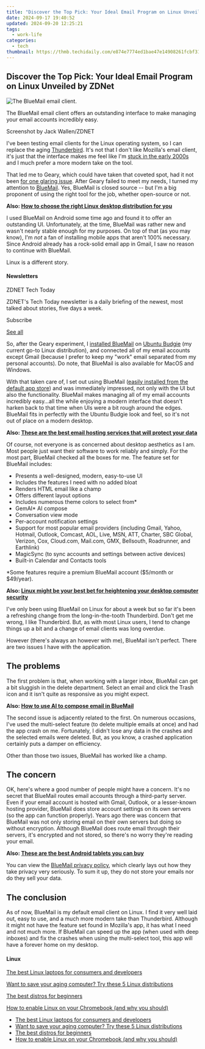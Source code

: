 ```yaml
---
title: "Discover the Top Pick: Your Ideal Email Program on Linux Unveiled by ZDNet"
date: 2024-09-17 19:40:52
updated: 2024-09-20 12:25:21
tags:
  - work-life
categories:
  - tech
thumbnail: https://thmb.techidaily.com/e874e7774ed1bae47e14908261fcbf31de304eed1c8fec16cc5f931b201e9fca.jpg
---
```


## Discover the Top Pick: Your Ideal Email Program on Linux Unveiled by ZDNet

![The BlueMail email client.](https://www.zdnet.com/a/img/resize/d00084f3dff0b8a34a47b4044d57d51d39a93e40/2023/11/22/ed43732e-6f99-4667-a6a5-8f22b095aade/bluemail1.jpg?auto=webp&width=1280)

The BlueMail email client offers an outstanding interface to make managing your email accounts incredibly easy.

Screenshot by Jack Wallen/ZDNET

I've been testing email clients for the Linux operating system, so I can replace the aging [Thunderbird](https://www.thunderbird.net/en-US/). It's not that I don't like Mozilla's email client, it's just that the interface makes me feel like I'm [stuck in the early 2000s](https://www.zdnet.com/article/the-new-thunderbird-ui-is-now-available-and-its-a-long-overdue-refresh/) and I much prefer a more modern take on the tool.

That led me to Geary, which could have taken that coveted spot, had it not been [for one glaring issue](https://www.zdnet.com/article/how-to-install-geary-email-on-linux-and-why-you-should-or-shouldnt/). After Geary failed to meet my needs, I turned my attention to [BlueMail](https://bluemail.me/). Yes, BlueMail is closed source -- but I'm a big proponent of using the right tool for the job, whether open-source or not. 

**Also: [How to choose the right Linux desktop distribution for you](https://www.zdnet.com/article/how-to-choose-the-right-linux-desktop-distribution-for-you/)**

I used BlueMail on Android some time ago and found it to offer an outstanding UI. Unfortunately, at the time, BlueMail was rather new and wasn't nearly stable enough for my purposes. On top of that (as you may know), I'm _not_ a fan of installing mobile apps that aren't 100% necessary. Since Android already has a rock-solid email app in Gmail, I saw no reason to continue with BlueMail.

Linux is a different story.

#### Newsletters

ZDNET Tech Today

ZDNET's Tech Today newsletter is a daily briefing of the newest, most talked about stories, five days a week.

 Subscribe

[See all](https://www.zdnet.com/newsletters/)

So, after the Geary experiment, I [installed BlueMail](https://snapcraft.io/bluemail) on [Ubuntu Budgie](https://www.zdnet.com/article/this-official-ubuntu-spin-might-be-just-be-the-perfect-intro-to-linux/) (my current go-to Linux distribution), and connected all of my email accounts except Gmail (because I prefer to keep my "work" email separated from my personal accounts). Do note, that BlueMail is also available for MacOS and Windows.

With that taken care of, I set out using BlueMail ([easily installed from the default app store](https://snapcraft.io/bluemail)) and was immediately impressed, not only with the UI but also the functionality. BlueMail makes managing all of my email accounts incredibly easy…all the while enjoying a modern interface that doesn't harken back to that time when UIs were a bit rough around the edges. BlueMail fits in perfectly with the Ubuntu Budgie look and feel, so it's not out of place on a modern desktop.

**Also: [These are the best email hosting services that will protect your data](https://www.zdnet.com/article/best-email-hosting/)**

Of course, not everyone is as concerned about desktop aesthetics as I am. Most people just want their software to work reliably and simply. For the most part, BlueMail checked all the boxes for me. The feature set for BlueMail includes:

* Presents a well-designed, modern, easy-to-use UI
* Includes the features I need with no added bloat
* Renders HTML email like a champ
* Offers different layout options
* Includes numerous theme colors to select from\*
* GemAI\* AI compose
* Conversation view mode
* Per-account notification settings
* Support for most popular email providers (including Gmail, Yahoo, Hotmail, Outlook, Comcast, AOL, Live, MSN, ATT, Charter, SBC Global, Verizon, Cox, Cloud.com, Mail.com, GMX, Bellsouth, Roadrunner, and Earthlink)
* MagicSync (to sync accounts and settings between active devices)
* Built-in Calendar and Contacts tools

\*Some features require a premium BlueMail account ($5/month or $49/year).

**Also: [Linux might be your best bet for heightening your desktop computer security](https://www.zdnet.com/article/linux-might-be-your-best-bet-for-heightening-your-desktop-computer-security/)**

I've only been using BlueMail on Linux for about a week but so far it's been a refreshing change from the long-in-the-tooth Thunderbird. Don't get me wrong, I like Thunderbird. But, as with most Linux users, I tend to change things up a bit and a change of email clients was long overdue.

However (there's always an however with me), BlueMail isn't perfect. There are two issues I have with the application.

## The problems

The first problem is that, when working with a larger inbox, BlueMail can get a bit sluggish in the delete department. Select an email and click the Trash icon and it isn't quite as responsive as you might expect.

**Also: [How to use AI to compose email in BlueMail](https://www.zdnet.com/home-and-office/work-life/how-to-use-ai-to-compose-email-in-bluemail/)**

The second issue is adjacently related to the first. On numerous occasions, I've used the multi-select feature (to delete multiple emails at once) and had the app crash on me. Fortunately, I didn't lose any data in the crashes and the selected emails were deleted. But, as you know, a crashed application certainly puts a damper on efficiency. 

Other than those two issues, BlueMail has worked like a champ.

## The concern

OK, here's where a good number of people might have a concern. It's no secret that BlueMail routes email accounts through a third-party server. Even if your email account is hosted with Gmail, Outlook, or a lesser-known hosting provider, BlueMail does store account settings on its own servers (so the app can function properly). Years ago there was concern that BlueMail was not only storing email on their own servers but doing so without encryption. Although BlueMail does route email through their servers, it's encrypted and not stored, so there's no worry they're reading your email. 

**Also: [These are the best Android tablets you can buy](https://www.zdnet.com/article/best-android-tablet/)**

You can view the [BlueMail privacy policy](https://bluemail.me/privacy/), which clearly lays out how they take privacy very seriously. To sum it up, they do not store your emails nor do they sell your data.

## The conclusion

As of now, BlueMail is my default email client on Linux. I find it very well laid out, easy to use, and a much more modern take than Thunderbird. Although it might not have the feature set found in Mozilla's app, it has what I need and not much more. If BlueMail can speed up the app (when used with deep inboxes) and fix the crashes when using the multi-select tool, this app will have a forever home on my desktop.

#### Linux

[The best Linux laptops for consumers and developers](https://www.zdnet.com/article/best-linux-laptop/ "The best Linux laptops for consumers and developers")

[Want to save your aging computer? Try these 5 Linux distributions](https://www.zdnet.com/article/want-to-save-your-old-computer-try-these-5-linux-distributions/ "Want to save your aging computer? Try these 5 Linux distributions")

[The best distros for beginners](https://www.zdnet.com/article/best-linux-desktops-for-beginners/ "The best distros for beginners")

[How to enable Linux on your Chromebook (and why you should)](https://www.zdnet.com/article/how-to-enable-linux-on-your-chromebook-and-why-you-should/ "How to enable Linux on your Chromebook (and why you should)")

* [The best Linux laptops for consumers and developers](https://www.zdnet.com/article/best-linux-laptop/ "The best Linux laptops for consumers and developers")
* [Want to save your aging computer? Try these 5 Linux distributions](https://www.zdnet.com/article/want-to-save-your-old-computer-try-these-5-linux-distributions/ "Want to save your aging computer? Try these 5 Linux distributions")
* [The best distros for beginners](https://www.zdnet.com/article/best-linux-desktops-for-beginners/ "The best distros for beginners")
* [How to enable Linux on your Chromebook (and why you should)](https://www.zdnet.com/article/how-to-enable-linux-on-your-chromebook-and-why-you-should/ "How to enable Linux on your Chromebook (and why you should)")

<ins class="adsbygoogle"
     style="display:block"
     data-ad-format="autorelaxed"
     data-ad-client="ca-pub-7571918770474297"
     data-ad-slot="1223367746"></ins>



<ins class="adsbygoogle"
     style="display:block"
     data-ad-client="ca-pub-7571918770474297"
     data-ad-slot="8358498916"
     data-ad-format="auto"
     data-full-width-responsive="true"></ins>
